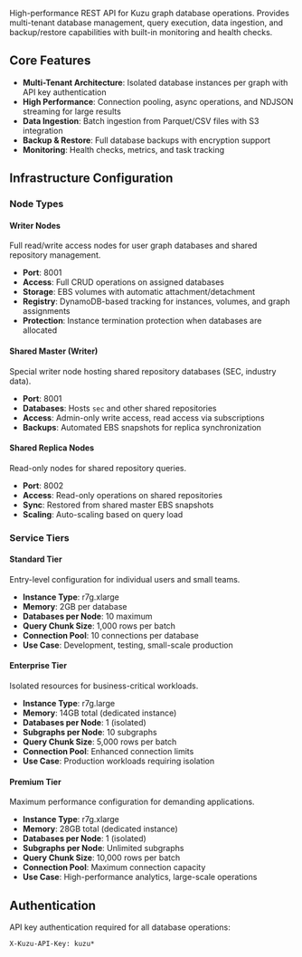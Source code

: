 High-performance REST API for Kuzu graph database operations. Provides multi-tenant database management, query execution, data ingestion, and backup/restore capabilities with built-in monitoring and health checks.

## Core Features

- **Multi-Tenant Architecture**: Isolated database instances per graph with API key authentication
- **High Performance**: Connection pooling, async operations, and NDJSON streaming for large results
- **Data Ingestion**: Batch ingestion from Parquet/CSV files with S3 integration
- **Backup & Restore**: Full database backups with encryption support
- **Monitoring**: Health checks, metrics, and task tracking

## Infrastructure Configuration

### Node Types

#### Writer Nodes

Full read/write access nodes for user graph databases and shared repository management.

- **Port**: 8001
- **Access**: Full CRUD operations on assigned databases
- **Storage**: EBS volumes with automatic attachment/detachment
- **Registry**: DynamoDB-based tracking for instances, volumes, and graph assignments
- **Protection**: Instance termination protection when databases are allocated

#### Shared Master (Writer)

Special writer node hosting shared repository databases (SEC, industry data).

- **Port**: 8001
- **Databases**: Hosts `sec` and other shared repositories
- **Access**: Admin-only write access, read access via subscriptions
- **Backups**: Automated EBS snapshots for replica synchronization

#### Shared Replica Nodes

Read-only nodes for shared repository queries.

- **Port**: 8002
- **Access**: Read-only operations on shared repositories
- **Sync**: Restored from shared master EBS snapshots
- **Scaling**: Auto-scaling based on query load

### Service Tiers

#### Standard Tier

Entry-level configuration for individual users and small teams.

- **Instance Type**: r7g.xlarge
- **Memory**: 2GB per database
- **Databases per Node**: 10 maximum
- **Query Chunk Size**: 1,000 rows per batch
- **Connection Pool**: 10 connections per database
- **Use Case**: Development, testing, small-scale production

#### Enterprise Tier

Isolated resources for business-critical workloads.

- **Instance Type**: r7g.large
- **Memory**: 14GB total (dedicated instance)
- **Databases per Node**: 1 (isolated)
- **Subgraphs per Node**: 10 subgraphs
- **Query Chunk Size**: 5,000 rows per batch
- **Connection Pool**: Enhanced connection limits
- **Use Case**: Production workloads requiring isolation

#### Premium Tier

Maximum performance configuration for demanding applications.

- **Instance Type**: r7g.xlarge
- **Memory**: 28GB total (dedicated instance)
- **Databases per Node**: 1 (isolated)
- **Subgraphs per Node**: Unlimited subgraphs
- **Query Chunk Size**: 10,000 rows per batch
- **Connection Pool**: Maximum connection capacity
- **Use Case**: High-performance analytics, large-scale operations

## Authentication

API key authentication required for all database operations:

```
X-Kuzu-API-Key: kuzu*
```
